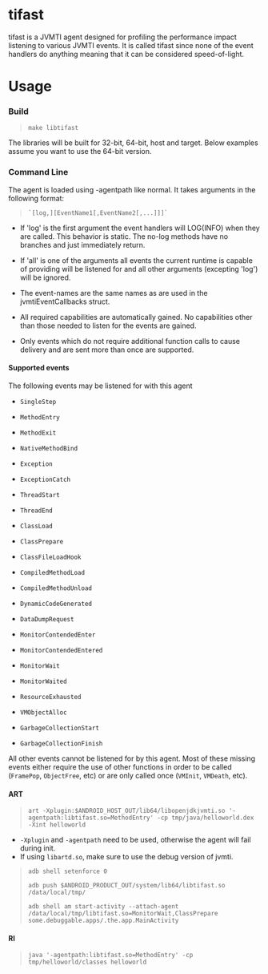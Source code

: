 # tifast

tifast is a JVMTI agent designed for profiling the performance impact listening
to various JVMTI events. It is called tifast since none of the event handlers do
anything meaning that it can be considered speed-of-light.

# Usage
### Build
>    `make libtifast`

The libraries will be built for 32-bit, 64-bit, host and target. Below examples
assume you want to use the 64-bit version.

### Command Line

The agent is loaded using -agentpath like normal. It takes arguments in the
following format:
>     `[log,][EventName1[,EventName2[,...]]]`

* If 'log' is the first argument the event handlers will LOG(INFO) when they are
  called. This behavior is static. The no-log methods have no branches and just
  immediately return.

* If 'all' is one of the arguments all events the current runtime is capable of
  providing will be listened for and all other arguments (excepting 'log') will
  be ignored.

* The event-names are the same names as are used in the jvmtiEventCallbacks
  struct.

* All required capabilities are automatically gained. No capabilities other than
  those needed to listen for the events are gained.

* Only events which do not require additional function calls to cause delivery
  and are sent more than once are supported.

#### Supported events

The following events may be listened for with this agent

* `SingleStep`

* `MethodEntry`

* `MethodExit`

* `NativeMethodBind`

* `Exception`

* `ExceptionCatch`

* `ThreadStart`

* `ThreadEnd`

* `ClassLoad`

* `ClassPrepare`

* `ClassFileLoadHook`

* `CompiledMethodLoad`

* `CompiledMethodUnload`

* `DynamicCodeGenerated`

* `DataDumpRequest`

* `MonitorContendedEnter`

* `MonitorContendedEntered`

* `MonitorWait`

* `MonitorWaited`

* `ResourceExhausted`

* `VMObjectAlloc`

* `GarbageCollectionStart`

* `GarbageCollectionFinish`

All other events cannot be listened for by this agent. Most of these missing
events either require the use of other functions in order to be called
(`FramePop`, `ObjectFree`, etc) or are only called once (`VMInit`, `VMDeath`,
etc).

#### ART
>    `art -Xplugin:$ANDROID_HOST_OUT/lib64/libopenjdkjvmti.so '-agentpath:libtifast.so=MethodEntry' -cp tmp/java/helloworld.dex -Xint helloworld`

* `-Xplugin` and `-agentpath` need to be used, otherwise the agent will fail during init.
* If using `libartd.so`, make sure to use the debug version of jvmti.

>    `adb shell setenforce 0`
>
>    `adb push $ANDROID_PRODUCT_OUT/system/lib64/libtifast.so /data/local/tmp/`
>
>    `adb shell am start-activity --attach-agent /data/local/tmp/libtifast.so=MonitorWait,ClassPrepare some.debuggable.apps/.the.app.MainActivity`

#### RI
>    `java '-agentpath:libtifast.so=MethodEntry' -cp tmp/helloworld/classes helloworld`
